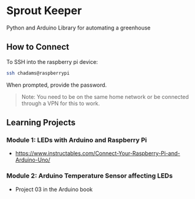 # Sprout Keeper
Python and Arduino Library for automating a greenhouse

## How to Connect

To SSH into the raspberry pi device:

```bash
ssh chadams@raspberrypi
```

When prompted, provide the password.

> Note: You need to be on the same home network or be connected through a VPN for this to work.

## Learning Projects

### Module 1: LEDs with Arduino and Raspberry Pi

* https://www.instructables.com/Connect-Your-Raspberry-Pi-and-Arduino-Uno/

### Module 2: Arduino Temperature Sensor affecting LEDs

* Project 03 in the Arduino book
